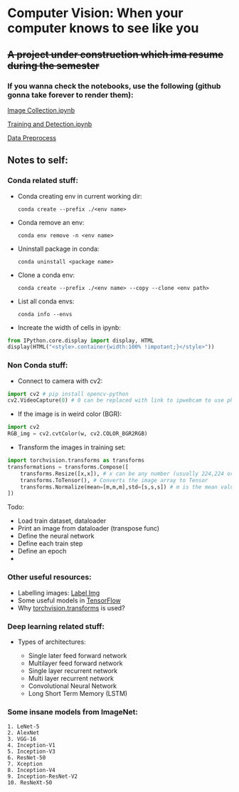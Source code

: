 # Computer Vision: When your computer knows to see like you
## ~~A project under construction which ima resume during the semester~~

### If you wanna check the notebooks, use the following (github gonna take forever to render them):


[Image Collection.ipynb](https://nbviewer.jupyter.org/github/insaiyancvk/Computer-Vision/blob/main/1.%20Image%20Collection.ipynb)

[Training and Detection.ipynb](https://nbviewer.jupyter.org/github/insaiyancvk/Computer-Vision/blob/main/2.%20Training%20and%20Detection.ipynb)

[Data Preprocess](https://nbviewer.jupyter.org/github/insaiyancvk/Computer-Vision/blob/main/Data%20Preprocess.ipynb)

## Notes to self:

### Conda related stuff:

- Conda creating env in current working dir:

    ``` conda create --prefix ./<env name> ```

- Conda remove an env:
    
    ``` conda env remove -n <env name> ```

- Uninstall package in conda:
    
    ``` conda uninstall <package name> ```

- Clone a conda env:

    ``` conda create --prefix ./<env name> --copy --clone <env path> ```

- List all conda envs:

    ``` conda info --envs ```

- Increate the width of cells in ipynb:

```python
from IPython.core.display import display, HTML
display(HTML("<style>.container{width:100% !impotant;}</style>"))
```


### Non Conda stuff:

- Connect to camera with cv2:

```python
import cv2 # pip install opencv-python
cv2.VideoCapture(0) # 0 can be replaced with link to ipwebcam to use phone camera
```

- If the image is in weird color (BGR):

```python
import cv2
RGB_img = cv2.cvtColor(w, cv2.COLOR_BGR2RGB)
```

- Transform the images in training set:

```python
import torchvision.transforms as transforms
transformations = transforms.Compose([
    transforms.Resize([x,x]), # x can be any number (usually 224,224 or 256,256 is used)
    transforms.ToTensor(), # Converts the image array to Tensor
    transforms.Normalize(mean=[m,m,m],std=[s,s,s]) # m is the mean value that we are trying to achieve on each of RGB channels. s is the standard deviation from mean. (usually m=0.5 and s=0.5 are preferred)
])
```

Todo:
- Load train dataset, dataloader
- Print an image from dataloader (transpose func)
- Define the neural network
- Define each train step
- Define an epoch
- 

### Other useful resources:

- Labelling images: [Label Img](https://github.com/tzutalin/labelImg)
- Some useful models in [TensorFlow](https://github.com/tensorflow/models/tree/master/research)
- Why [torchvision.transforms](https://stackoverflow.com/questions/50002543/what-are-transforms-in-pytorch-used-for) is used?

### Deep learning related stuff:

- Types of architectures:

    - Single later feed forward network
    - Multilayer feed forward network
    - Single layer recurrent network
    - Multi layer recurrent network
    - Convolutional Neural Network
    - Long Short Term Memory (LSTM)

### Some insane models from ImageNet:

    1. LeNet-5
    2. AlexNet
    3. VGG-16
    4. Inception-V1
    5. Inception-V3
    6. ResNet-50
    7. Xception
    8. Inception-V4
    9. Inception-ResNet-V2
    10. ResNeXt-50

